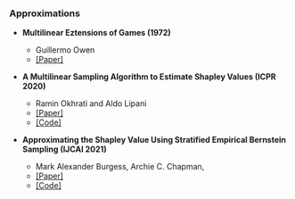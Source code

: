 ### Approximations

- **Multilinear Eztensions of Games (1972)**
  - Guillermo Owen
  - [[Paper]](https://www.jstor.org/stable/2661445)

- **A Multilinear Sampling Algorithm to Estimate Shapley Values (ICPR 2020)**
  - Ramin Okhrati and Aldo Lipani
  - [[Paper]](https://arxiv.org/abs/2010.12082)
  - [[Code]](https://github.com/aldolipani/OwenShap)
 
- **Approximating the Shapley Value Using Stratified Empirical Bernstein Sampling (IJCAI 2021)**
  - Mark Alexander Burgess, Archie C. Chapman, 
  - [[Paper]](https://www.ijcai.org/proceedings/2021/11)
  - [[Code]](https://github.com/Markopolo141/Stratified_Empirical_Bernstein_Sampling)
